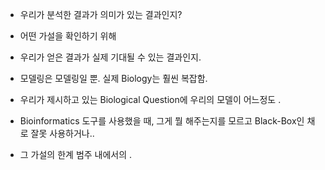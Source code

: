 


- 우리가 분석한 결과가 의미가 있는 결과인지?
- 어떤 가설을 확인하기 위해 

- 우리가 얻은 결과가 실제 기대될 수 있는 결과인지.

- 모델링은 모델링일 뿐. 실제 Biology는 훨씬 복잡함.

- 우리가 제시하고 있는 Biological Question에 우리의 모델이 어느정도 .

- Bioinformatics 도구를 사용했을 때, 그게 뭘 해주는지를 모르고 Black-Box인 채로 잘못 사용하거나..

- 그 가설의 한계 범주 내에서의 . 
